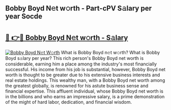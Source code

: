 ## Bobby Boyd N𝚎t w𝚘rth - Part-cPV S𝚊lary per year Socde

# <h2><a href="http://gc0a9q.nevu.top/?p=Bobby+Boyd">🔗 👉🔴 Bobby Boyd N𝚎t w𝚘rth - S𝚊lary</a></h2>

[![Bobby Boyd N𝚎t W𝚘rth](https://i.imgur.com/Oavwk0R.jpeg)](http://gc0a9q.nevu.top/?p=Bobby+Boyd)
What is Bobby Boyd n𝚎t w𝚘rth? What is Bobby Boyd s𝚊lary per year?
This rich person's Bobby Boyd net worth is considerable, earning him a place among the industry's most financially successful. His income from his job is substantial, however, Bobby Boyd net worth is thought to be greater due to his extensive business interests and real estate holdings. This wealthy man, with a Bobby Boyd net worth among the greatest globally, is renowned for his astute business sense and financial expertise. This affluent individual, whose Bobby Boyd net worth is in the billions and who earns an impressive salary, is a prime demonstration of the might of hard labor, dedication, and financial wisdom.
